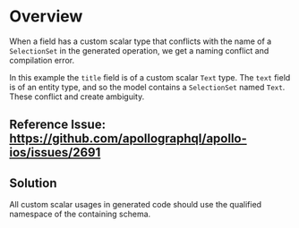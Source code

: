 # Overview
 
When a field has a custom scalar type that conflicts with the name of a `SelectionSet` in the generated operation, we get a naming conflict and compilation error.

In this example the `title` field is of a custom scalar `Text` type. The `text` field is of an entity type, and so the model contains a `SelectionSet` named `Text`. These conflict and create ambiguity.  

## Reference Issue: https://github.com/apollographql/apollo-ios/issues/2691

## Solution

All custom scalar usages in generated code should use the qualified namespace of the containing schema.
